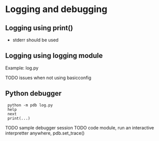 # Logging and debugging

## Logging using print()

  * stderr should be used

## Logging using logging module

Example: log.py

TODO issues when not using basicconfig

## Python debugger

     python -m pdb log.py
     help
     next
     print(...)

TODO sample debugger session
TODO code module, run an interactive interpretter anywhere, pdb.set_trace()
